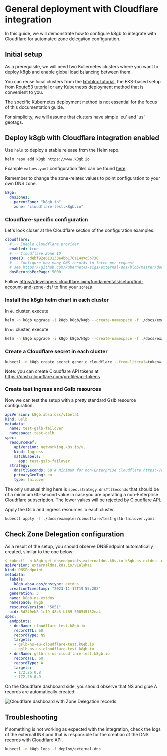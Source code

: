 # General deployment with Cloudflare integration

In this guide, we will demonstrate how to configure k8gb to integrate with
Cloudflare for automated zone delegation configuration.

## Initial setup

As a prerequisite, we will need two Kubernetes clusters where you want to deploy
k8gb and enable global load balancing between them.

You can reuse local clusters from the [Infoblox tutorial](../docs/deploy_infoblox.html),
the EKS-based setup from [Route53 tutorial](../docs/deploy_route53.md)
or any Kubernetes deployment method that is convenient to you.

The specific Kubernetes deployment method is not essential for the focus of this documentation guide.

For simplicity, we will assume that clusters have simple 'eu' and 'us' geotags.

## Deploy k8gb with Cloudflare integration enabled

Use `helm` to deploy a stable release from the Helm repo.

```sh
helm repo add k8gb https://www.k8gb.io
```

Example `values.yaml` configuration files can be found [here](https://github.com/k8gb-io/k8gb/tree/master/docs/examples/cloudflare)

Remember to change the zone-related values to point configuration to your own DNS zone.

```yaml
k8gb:
  dnsZones:
  - parentZone: "k8gb.io"
    zone: "cloudflare-test.k8gb.io"
```

### Cloudflare-specific configuration

Let's look closer at the Cloudflare section of the configuration examples.

```yaml
cloudflare:
  # -- Enable Cloudflare provider
  enabled: true
  # -- Cloudflare Zone ID
  zoneID: cdebf92e613133e4bb176a14a9c5b730
  # -- Configure how many DNS records to fetch per request
  # see https://github.com/kubernetes-sigs/external-dns/blob/master/docs/tutorials/cloudflare.md#throttling
  dnsRecordsPerPage: 5000
```

Follow
https://developers.cloudflare.com/fundamentals/setup/find-account-and-zone-ids/
to find your `zoneID`

### Install the k8gb helm chart in each cluster

In `eu` cluster, execute
```sh
helm -n k8gb upgrade -i k8gb k8gb/k8gb --create-namespace -f ./docs/examples/cloudflare/k8gb-cluster-cloudflare-eu.yaml
```

In `us` cluster, execute
```sh
helm -n k8gb upgrade -i k8gb k8gb/k8gb --create-namespace -f ./docs/examples/cloudflare/k8gb-cluster-cloudflare-us.yaml
```

### Create a Cloudflare secret in each cluster

```sh
kubectl -n k8gb create secret generic cloudflare --from-literal=token=<api-secret>
```

Note: you can create Cloudflare API tokens at https://dash.cloudflare.com/profile/api-tokens

### Create test Ingress and Gslb resources

Now we can test the setup with a pretty standard Gslb resource configuration.

```yaml
apiVersion: k8gb.absa.oss/v1beta1
kind: Gslb
metadata:
  name: test-gslb-failover
  namespace: test-gslb
spec:
  resourceRef:
    apiVersion: networking.k8s.io/v1
    kind: Ingress
    matchLabels:
      app: test-gslb-failover
  strategy:
    dnsTtlSeconds: 60 # Minimum for non-Enterprise Cloudflare https://developers.cloudflare.com/dns/manage-dns-records/reference/ttl/
    primaryGeoTag: eu
    type: failover
```

The only unusual thing here is `spec.strategy.dnsTtlSeconds` that should be of a
minimum 60-second value in case you are operating a non-Enterprise Cloudflare
subscription. The lower values will be rejected by Cloudflare API.

Apply the Gslb and Ingress resources to each cluster.

```sh
kubectl apply -f ./docs/examples/cloudflare/test-gslb-failover.yaml
```

## Check Zone Delegation configuration

As a result of the setup, you should observe DNSEndpoint automatically created,
similar to the one below:

```yaml
$ kubectl -n k8gb get dnsendpoints.externaldns.k8s.io k8gb-ns-extdns -o yaml
apiVersion: externaldns.k8s.io/v1alpha1
kind: DNSEndpoint
metadata:
  labels:
    k8gb.absa.oss/dnstype: extdns
  creationTimestamp: "2023-11-12T19:55:20Z"
  generation: 3
  name: k8gb-ns-extdns
  namespace: k8gb
  resourceVersion: "5851"
  uid: 5d240eb8-1c19-48c3-bf69-508545f52ea4
spec:
  endpoints:
  - dnsName: cloudflare-test.k8gb.io
    recordTTL: 60
    recordType: NS
    targets:
    - gslb-ns-eu-cloudflare-test.k8gb.io
    - gslb-ns-us-cloudflare-test.k8gb.io
  - dnsName: gslb-ns-us-cloudflare-test.k8gb.io
    recordTTL: 60
    recordType: A
    targets:
    - 172.26.0.8
    - 172.26.0.9
```

On the Cloudflare dashboard side, you should observe that NS and glue A records are
automatically created:

![Cloudflare dashboard with Zone Delegation records](/docs/images/k8gb-cloudflare.png)

## Troubleshooting

If something is not working as expected with the integration, check the logs of
the externalDNS pod that is responsible for the creation of the DNS records
with Cloudflare API.

```sh
kubectl -n k8gb logs -f deploy/external-dns
```
